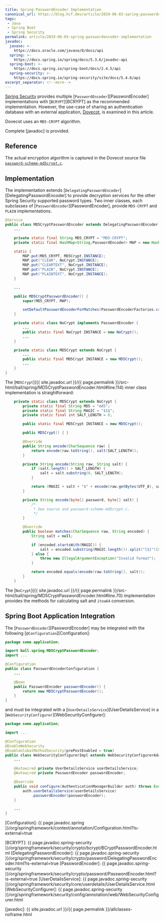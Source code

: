 ```yaml
---
title: Spring PasswordEncoder Implementation
canonical_url: https://blog.hcf.dev/article/2019-06-03-spring-passwordencoder-implementation
tags:
 - Java
 - Spring Boot
 - Spring Security
permalink: article/2019-06-03-spring-passwordencoder-implementation
javadoc:
  javase: >-
    https://docs.oracle.com/javase/8/docs/api
  spring: >-
    https://docs.spring.io/spring/docs/5.3.6/javadoc-api
  spring-boot: >-
    https://docs.spring.io/spring-boot/docs/2.4.5/api
  spring-security: >-
    https://docs.spring.io/spring-security/site/docs/5.4.6/api
excerpt_separator: <!--more-->
---
```


[Spring Security] provides multiple [`PasswordEncoder`][PasswordEncoder]
implementations with [`BCRYPT`][BCRYPT] as the recommended implementation.
However, the use-case of sharing an authentication database with an external
application, [Dovecot], is examined in this article.
<!--more-->
Dovecot uses an `MD5-CRYPT` algorithm.

Complete [javadoc] is provided.


## Reference

The actual encryption algorithm is captured in the Dovecot source file
[`password-scheme-md5crypt.c`](https://github.com/dovecot/core/blob/master/src/auth/password-scheme-md5crypt.c).


## Implementation

The implementation extends
[`DelegatingPasswordEncoder`][DelegatingPasswordEncoder] to provide
decryption services for the other Spring Security supported password types.
Two inner classes, each subclasses of [`PasswordEncoder`][PasswordEncoder],
provide `MD5-CRYPT` and `PLAIN` implementations.

``` java
@Service
public class MD5CryptPasswordEncoder extends DelegatingPasswordEncoder {
    ...

    private static final String MD5_CRYPT = "MD5-CRYPT";
    private static final HashMap<String,PasswordEncoder> MAP = new HashMap<>();

    static {
        MAP.put(MD5_CRYPT, MD5Crypt.INSTANCE);
        MAP.put("CLEAR", NoCrypt.INSTANCE);
        MAP.put("CLEARTEXT", NoCrypt.INSTANCE);
        MAP.put("PLAIN", NoCrypt.INSTANCE);
        MAP.put("PLAINTEXT", NoCrypt.INSTANCE);
    }

    ...

    public MD5CryptPasswordEncoder() {
        super(MD5_CRYPT, MAP);

        setDefaultPasswordEncoderForMatches(PasswordEncoderFactories.createDelegatingPasswordEncoder());
    }

    private static class NoCrypt implements PasswordEncoder {
        ...
        public static final NoCrypt INSTANCE = new NoCrypt();
        ...
    }

    private static class MD5Crypt extends NoCrypt {
        ...
        public static final MD5Crypt INSTANCE = new MD5Crypt();
        ...
    }
}
```

The
[`MD5Crypt`]({{ site.javadoc.url }}/{{ page.permalink }}/src-html/ball/spring/MD5CryptPasswordEncoder.html#line.114)
inner class implementation is straightforward:

``` java
    private static class MD5Crypt extends NoCrypt {
        private static final String MD5 = "md5";
        private static final String MAGIC = "$1$";
        private static final int SALT_LENGTH = 8;

        public static final MD5Crypt INSTANCE = new MD5Crypt();

        public MD5Crypt() { }

        @Override
        public String encode(CharSequence raw) {
            return encode(raw.toString(), salt(SALT_LENGTH));
        }

        private String encode(String raw, String salt) {
            if (salt.length() > SALT_LENGTH) {
                salt = salt.substring(0, SALT_LENGTH);
            }

            return (MAGIC + salt + "$" + encode(raw.getBytes(UTF_8), salt.getBytes(UTF_8)));
        }

        private String encode(byte[] password, byte[] salt) {
            /*
             * See source and password-scheme-md5crypt.c.
             */
        }

        @Override
        public boolean matches(CharSequence raw, String encoded) {
            String salt = null;

            if (encoded.startsWith(MAGIC)) {
                salt = encoded.substring(MAGIC.length()).split("[$]")[0];
            } else {
                throw new IllegalArgumentException("Invalid format");
            }

            return encoded.equals(encode(raw.toString(), salt));
        }
    }
```

The
[`NoCrypt`]({{ site.javadoc.url }}/{{ page.permalink }}/src-html/ball/spring/MD5CryptPasswordEncoder.html#line.70)
implementation provides the methods for calculating salt and `itoa64`
conversion.


## Spring Boot Application Integration

The [`PasswordEncoder`][PasswordEncoder] may be integrated with the
following [`@Configuration`][Configuration]:

``` java
package some.application;

import ball.spring.MD5CryptPasswordEncoder;
import ...

@Configuration
public class PasswordEncoderConfiguration {
    ...

    @Bean
    public PasswordEncoder passwordEncoder() {
        return new MD5CryptPasswordEncoder();
    }
}
```

and must be integrated with a [`UserDetailsService`][UserDetailsService] in
a [`WebSecurityConfigurer`][WebSecurityConfigurer]:

``` java
package some.application;

import ...

@Configuration
@EnableWebSecurity
@EnableGlobalMethodSecurity(prePostEnabled = true)
public class WebSecurityConfigurerImpl extends WebSecurityConfigurerAdapter {
    ...

    @Autowired private UserDetailsService userDetailsService;
    @Autowired private PasswordEncoder passwordEncoder;

    @Override
    public void configure(AuthenticationManagerBuilder auth) throws Exception {
        auth.userDetailsService(userDetailsService)
            .passwordEncoder(passwordEncoder);
    }

    ...
}
```

[Dovecot]: https://www.dovecot.org/

[Configuration]: {{ page.javadoc.spring }}/org/springframework/context/annotation/Configuration.html?is-external=true

[Spring Security]: https://spring.io/projects/spring-security
[BCRYPT]: {{ page.javadoc.spring-security }}/org/springframework/security/crypto/bcrypt/BCryptPasswordEncoder.html
[DelegatingPasswordEncoder]: {{ page.javadoc.spring-security }}/org/springframework/security/crypto/password/DelegatingPasswordEncoder.html?is-external=true
[PasswordEncoder]: {{ page.javadoc.spring-security }}/org/springframework/security/crypto/password/PasswordEncoder.html?is-external=true
[UserDetailsService]: {{ page.javadoc.spring-security }}/org/springframework/security/core/userdetails/UserDetailsService.html
[WebSecurityConfigurer]: {{ page.javadoc.spring-security }}/org/springframework/security/config/annotation/web/WebSecurityConfigurer.html

[javadoc]: {{ site.javadoc.url }}/{{ page.permalink }}/allclasses-noframe.html
